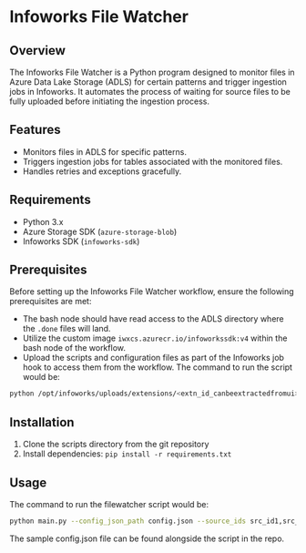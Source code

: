 # Infoworks File Watcher

## Overview
The Infoworks File Watcher is a Python program designed to monitor files in Azure Data Lake Storage (ADLS) for certain patterns and trigger ingestion jobs in Infoworks. It automates the process of waiting for source files to be fully uploaded before initiating the ingestion process.

## Features
- Monitors files in ADLS for specific patterns.
- Triggers ingestion jobs for tables associated with the monitored files.
- Handles retries and exceptions gracefully.

## Requirements
- Python 3.x
- Azure Storage SDK (`azure-storage-blob`)
- Infoworks SDK (`infoworks-sdk`)

## Prerequisites

Before setting up the Infoworks File Watcher workflow, ensure the following prerequisites are met:

- The bash node should have read access to the ADLS directory where the `.done` files will land.
- Utilize the custom image `iwxcs.azurecr.io/infoworkssdk:v4` within the bash node of the workflow.
- Upload the scripts and configuration files as part of the Infoworks job hook to access them from the workflow. The command to run the script would be:

```bash
python /opt/infoworks/uploads/extensions/<extn_id_canbeextractedfromui>/main.py --config_json_path /opt/infoworks/uploads/extensions/<extn_id_canbeextractedfromui>/config.json --source_ids src_id1,src_id2
```

## Installation
1. Clone the scripts directory from the git repository
2. Install dependencies: `pip install -r requirements.txt`

## Usage

The command to run the filewatcher script would be:

```bash
python main.py --config_json_path config.json --source_ids src_id1,src_id2
```
The sample config.json file can be found alongside the script in the repo.